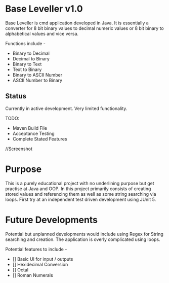 # Base Leveller v1.0

Base Leveller is cmd application developed in Java. It is essentially a converter for 8 bit binary values to decimal numeric values or 8 bit binary to alphabetical values and vice versa.

Functions include - 

- Binary to Decimal
- Decimal to Binary
- Binary to Text
- Text to Binary
- Binary to ASCII Number
- ASCII Number to Binary

## Status

Currently in active development. Very limited functionality.

TODO:

- Maven Build File
- Acceptance Testing
- Complete Stated Features


//Screenshot

# Purpose 

This is a purely educational project with no underlining purpose but get practise at Java and OOP. In this project primarily consists of creating stored values and referencing them as well as some string searching via loops. First try at an independent test driven development using JUnit 5.

# Future Developments

Potential but unplanned developments would include using Regex for String searching and creation. The application is overly complicated using loops.

Potential features to include - 

- [] Basic UI for input / outputs
- [] Hexidecimal Conversion
- [] Octal
- [] Roman Numerals 


